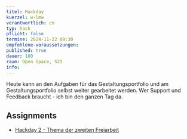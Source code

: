 ```yaml
---
titel: Hackday
kuerzel: w-lmw
verantwortlich: cn
typ: hack
pflicht: false
termine: 2024-11-22 09:30
empfohlene-voraussetzungen:
published: true
dauer: 180
raum: Open Space, S22
info: 
---
```


 Heute kann an den Aufgaben für das Gestaltungsportfolio und am Gestaltungsportfolio selbst weiter gearbeitet werden. Wer Support und Feedback braucht - ich bin den ganzen Tag da.

 ## Assignments

- [Hackday 2 - Thema der zweiten Freiarbeit](/generative-gestaltung/assignments/99-hackday-2/)